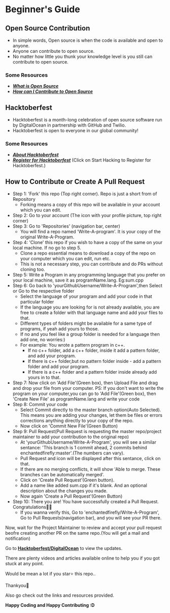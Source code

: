 # Beginner's Guide 

## Open Source Contribution
  * In simple words, Open source is when the code is available and open to anyone. 
  * Anyone can contribute to open source.
  * No matter how little you thunk your knowledge level is you still can contribute to open source.
  
  ### Some Resources
   * [_**What is Open Source**_](https://opensource.com/resources/what-open-source)
   * [_**How can I Contribute to Open Source**_](http://opensource.guide/how-to-contribute/)
      
## Hacktoberfest
  * Hacktoberfest is a month-long celebration of open source software run by DigitalOcean in partnership with GitHub and Twilio. 
  * Hacktoberfest is open to everyone in our global community! 
  
  ### Some Resources
   * [_**About Hacktoberfest**_](https://hacktoberfest.digitalocean.com/faq)
   * [_**Register for Hacktoberfest**_](https://hacktoberfest.digitalocean.com/) (Click on Start Hacking to Register for Hacktoberfest.)
      
## How to Contribute or Create A Pull Request
  * Step 1: 'Fork' this repo (Top right corner). Repo is just a short from of Repository
      * Forking means a copy of this repo will be available in your account which you can edit.
  * Step 2: Go to your account (The icon with your profile picture, top right corner)
  * Step 3: Go to 'Repositories' (navigation bar, center)
      * You will find a repo named 'Write-A-program'. It is your copy of the original Write-A-Program.
  * Step 4: 'Clone' this repo if you wish to have a copy of the same on your local machine. If no go to step 5.
      * Clone a repo essential means to download a copy of the repo on your computer which you can edit, run etc.
      * This is not a necessary step, you can contribute and do PRs without cloning too.
  * Step 5: Write a Program in any programming language that you prefer on your local machine, save it as programName.lang. Eg:sum.cpp
  * Step 6: Go back to 'yourGithubUsername/Write-A-Program',then Select or Go to the respective folder
       * Select the language of your program and add your code in that particular folder 
       * If the language you are looking for is not already available, you are free to create a folder with that language name and add your files to that.
       * Different types of folders might be available for a same type of programs, if yeah add yours to those. 
       * If no and you feel like a group folder is needed for a language then add one, no worries:)
       * For example: You wrote a pattern program in c++. 
            * If no c++ folder, add a c++ folder, inside it add a pattern folder, and add your program. 
            * If there is c++ folder,but no pattern folder inside - add a pattern folder and add your program.
            * If there is a c++ folder and a pattern folder inside already add yours in to that.
  * Step 7: Now click on 'Add File'(Green box), then Upload File and drag and drop your file from your computer.
        PS: If you don't want to write the program on your computer,you can go to 'Add File'(Green box), then 'Create New File' as programName.lang and write your code
  * Step 8: Commit your code
      * Select Commit directly to the master branch option(Auto Selected). This means you are adding your changes, let them be files or errors corrections anything directly to your copy of the repo.
      * Now click on 'Commit New File'(Green Button)
  * Step 9: Pull Request(Pull Request is requesting the master repo/project maintainer to add your contribution to the original repo)
      * At 'yourGithubUsername/Write-A-Program', you will see a similar sentance: 'This branch is 1 commit ahead, 2 commits behind enchantedfirefly:master'.(The numbers can vary).
      * Pull Request and icon will be displayed after this sentance, click on that.
      * If there are no merging conflicts, it will show  'Able to merge. These branches can be automatically merged'.
      * Click on 'Create Pull Request'(Green button).
      * Add a name like added sum.cpp if it's blank. And an optional description about the changes you made.
      * Now again 'Create a Pull Request'(Green Button)
  * Step 10: There you are! You have successfully created a Pull Request. Congratulations🎉🎉
      * If you wanna verify this, Go to 'enchantedfirefly/Write-A-Program', Go to Pull Requests(navigation bar), and you will see your PR there.
  
Now, wait for the Project Maintainer to review and accept your pull request beofre creating another PR on the same repo.(You will get a mail and notification)

Go to [__Hacktoberfest/DigitalOcean__](https://hacktoberfest.digitalocean.com/) to view the updates.
  
There are plenty videos and articles available online to help you if you got stuck at any point.
  
Would be mean a lot if you star⭐ this repo..

Thankyou💛
  
Also go check out the links and resources provided.

**Happy Coding and Happy Contributing :D**
  
      
